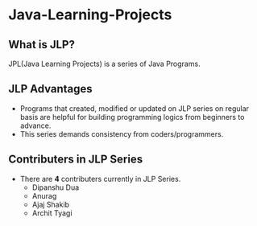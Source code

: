 # Java-Learning-Projects


## What is JLP?
JPL(Java Learning Projects) is a series of Java Programs. 

## JLP Advantages
- Programs that created, modified or updated on JLP series on regular basis are helpful for building programming logics from beginners to advance.
- This series demands consistency from coders/programmers.

## Contributers in JLP Series
- There are **4** contributers currently in JLP Series.
	- Dipanshu Dua
  - Anurag
  - Ajaj Shakib
  - Archit Tyagi 

